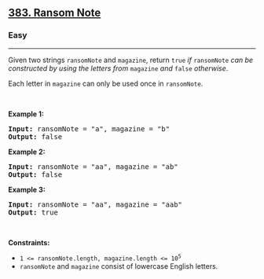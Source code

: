 <h2><a href="https://leetcode.com/problems/ransom-note/">383. Ransom Note</a></h2><h3>Easy</h3><hr><div style="user-select: auto;"><p style="user-select: auto;">Given two strings <code style="user-select: auto;">ransomNote</code> and <code style="user-select: auto;">magazine</code>, return <code style="user-select: auto;">true</code><em style="user-select: auto;"> if </em><code style="user-select: auto;">ransomNote</code><em style="user-select: auto;"> can be constructed by using the letters from </em><code style="user-select: auto;">magazine</code><em style="user-select: auto;"> and </em><code style="user-select: auto;">false</code><em style="user-select: auto;"> otherwise</em>.</p>

<p style="user-select: auto;">Each letter in <code style="user-select: auto;">magazine</code> can only be used once in <code style="user-select: auto;">ransomNote</code>.</p>

<p style="user-select: auto;">&nbsp;</p>
<p style="user-select: auto;"><strong style="user-select: auto;">Example 1:</strong></p>
<pre style="user-select: auto;"><strong style="user-select: auto;">Input:</strong> ransomNote = "a", magazine = "b"
<strong style="user-select: auto;">Output:</strong> false
</pre><p style="user-select: auto;"><strong style="user-select: auto;">Example 2:</strong></p>
<pre style="user-select: auto;"><strong style="user-select: auto;">Input:</strong> ransomNote = "aa", magazine = "ab"
<strong style="user-select: auto;">Output:</strong> false
</pre><p style="user-select: auto;"><strong style="user-select: auto;">Example 3:</strong></p>
<pre style="user-select: auto;"><strong style="user-select: auto;">Input:</strong> ransomNote = "aa", magazine = "aab"
<strong style="user-select: auto;">Output:</strong> true
</pre>
<p style="user-select: auto;">&nbsp;</p>
<p style="user-select: auto;"><strong style="user-select: auto;">Constraints:</strong></p>

<ul style="user-select: auto;">
	<li style="user-select: auto;"><code style="user-select: auto;">1 &lt;= ransomNote.length, magazine.length &lt;= 10<sup style="user-select: auto;">5</sup></code></li>
	<li style="user-select: auto;"><code style="user-select: auto;">ransomNote</code> and <code style="user-select: auto;">magazine</code> consist of lowercase English letters.</li>
</ul>
</div>
